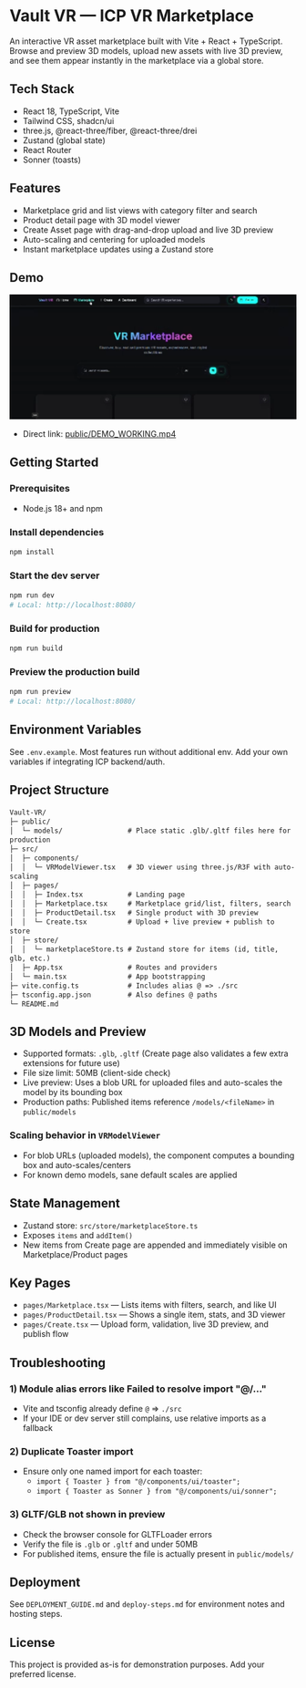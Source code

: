 # Vault VR — ICP VR Marketplace

An interactive VR asset marketplace built with Vite + React + TypeScript. Browse and preview 3D models, upload new assets with live 3D preview, and see them appear instantly in the marketplace via a global store.

## Tech Stack
- React 18, TypeScript, Vite
- Tailwind CSS, shadcn/ui
- three.js, @react-three/fiber, @react-three/drei
- Zustand (global state)
- React Router
- Sonner (toasts)

## Features
- Marketplace grid and list views with category filter and search
- Product detail page with 3D model viewer
- Create Asset page with drag-and-drop upload and live 3D preview
- Auto-scaling and centering for uploaded models
- Instant marketplace updates using a Zustand store

## Demo
[![Watch the demo](public/thumbnail.png)](public/demo.html)
- Direct link: [public/DEMO_WORKING.mp4](public/DEMO_WORKING.mp4)

## Getting Started

### Prerequisites
- Node.js 18+ and npm

### Install dependencies
```bash
npm install
```

### Start the dev server
```bash
npm run dev
# Local: http://localhost:8080/
```

### Build for production
```bash
npm run build
```

### Preview the production build
```bash
npm run preview
# Local: http://localhost:8080/
```

## Environment Variables
See `.env.example`. Most features run without additional env. Add your own variables if integrating ICP backend/auth.

## Project Structure
```
Vault-VR/
├─ public/
│  └─ models/                # Place static .glb/.gltf files here for production
├─ src/
│  ├─ components/
│  │  └─ VRModelViewer.tsx   # 3D viewer using three.js/R3F with auto-scaling
│  ├─ pages/
│  │  ├─ Index.tsx           # Landing page
│  │  ├─ Marketplace.tsx     # Marketplace grid/list, filters, search
│  │  ├─ ProductDetail.tsx   # Single product with 3D preview
│  │  └─ Create.tsx          # Upload + live preview + publish to store
│  ├─ store/
│  │  └─ marketplaceStore.ts # Zustand store for items (id, title, glb, etc.)
│  ├─ App.tsx                # Routes and providers
│  └─ main.tsx               # App bootstrapping
├─ vite.config.ts            # Includes alias @ => ./src
├─ tsconfig.app.json         # Also defines @ paths
└─ README.md
```

## 3D Models and Preview
- Supported formats: `.glb`, `.gltf` (Create page also validates a few extra extensions for future use)
- File size limit: 50MB (client-side check)
- Live preview: Uses a blob URL for uploaded files and auto-scales the model by its bounding box
- Production paths: Published items reference `/models/<fileName>` in `public/models`

### Scaling behavior in `VRModelViewer`
- For blob URLs (uploaded models), the component computes a bounding box and auto-scales/centers
- For known demo models, sane default scales are applied

## State Management
- Zustand store: `src/store/marketplaceStore.ts`
- Exposes `items` and `addItem()`
- New items from Create page are appended and immediately visible on Marketplace/Product pages

## Key Pages
- `pages/Marketplace.tsx` — Lists items with filters, search, and like UI
- `pages/ProductDetail.tsx` — Shows a single item, stats, and 3D viewer
- `pages/Create.tsx` — Upload form, validation, live 3D preview, and publish flow

## Troubleshooting

### 1) Module alias errors like Failed to resolve import "@/..."
- Vite and tsconfig already define `@` => `./src`
- If your IDE or dev server still complains, use relative imports as a fallback

### 2) Duplicate Toaster import
- Ensure only one named import for each toaster:
  - `import { Toaster } from "@/components/ui/toaster";`
  - `import { Toaster as Sonner } from "@/components/ui/sonner";`

### 3) GLTF/GLB not shown in preview
- Check the browser console for GLTFLoader errors
- Verify the file is `.glb` or `.gltf` and under 50MB
- For published items, ensure the file is actually present in `public/models/`

## Deployment
See `DEPLOYMENT_GUIDE.md` and `deploy-steps.md` for environment notes and hosting steps.

## License
This project is provided as-is for demonstration purposes. Add your preferred license.
